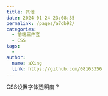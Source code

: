 ```yaml
---
title: 其他
date: 2024-01-24 23:08:35
permalink: /pages/a7db92/
categories:
  - 前端三件套
  - CSS
tags:
  - 
author: 
  name: aXing
  link: https://github.com/08163356
---
```


CSS设置字体透明度？

<!-- more -->

